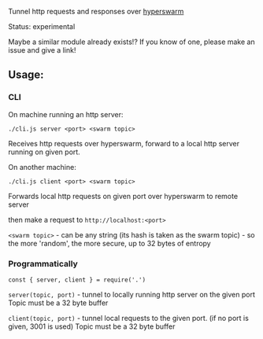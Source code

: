 
Tunnel http requests and responses over [hyperswarm](https://github.com/hyperswarm/hyperswarm)

Status: experimental

Maybe a similar module already exists!? If you know of one, please make an issue and give a link! 

## Usage:

### CLI

On machine running an http server:

`./cli.js server <port> <swarm topic>`

Receives http requests over hyperswarm, forward to a local http server running on given port.

On another machine:

`./cli.js client <port> <swarm topic>`

Forwards local http requests on given port over hyperswarm to remote server

then make a request to `http://localhost:<port>`

`<swarm topic>` - can be any string (its hash is taken as the swarm topic) - so the more 'random', the more secure, up to 32 bytes of entropy

### Programmatically


`const { server, client } = require('.')`

`server(topic, port)` - tunnel to locally running http server on the given port
Topic must be a 32 byte buffer

`client(topic, port)` - tunnel local requests to the given port. (if no port is given, 3001 is used)
Topic must be a 32 byte buffer

